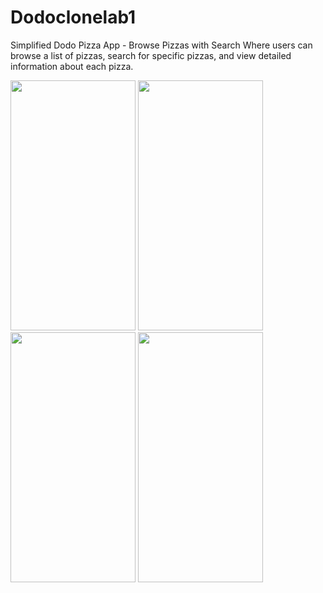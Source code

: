 # Dodoclonelab1
 Simplified Dodo Pizza App - Browse Pizzas with Search
 Where users can browse a list of pizzas, search for specific pizzas, and view detailed information about each pizza.

 <img src="https://github.com/AlanAquinas/Simplified-Dodo-Pizza-App/assets/116744376/7a7392d3-207a-44a2-ac00-a5cd5e3e4196" width="200" height="400">
 <img src="https://github.com/AlanAquinas/Simplified-Dodo-Pizza-App/assets/116744376/1e12a6df-0e54-415e-b861-079f4bdf4890" width="200" height="400">
 <img src="https://github.com/AlanAquinas/Simplified-Dodo-Pizza-App/assets/116744376/b500c3c5-61c3-4959-a457-5796eb1f9204" width="200" height="400">
 <img src="https://github.com/AlanAquinas/Simplified-Dodo-Pizza-App/assets/116744376/76263884-af72-4001-8ad2-d8b634e1c31d" width="200" height="400">

